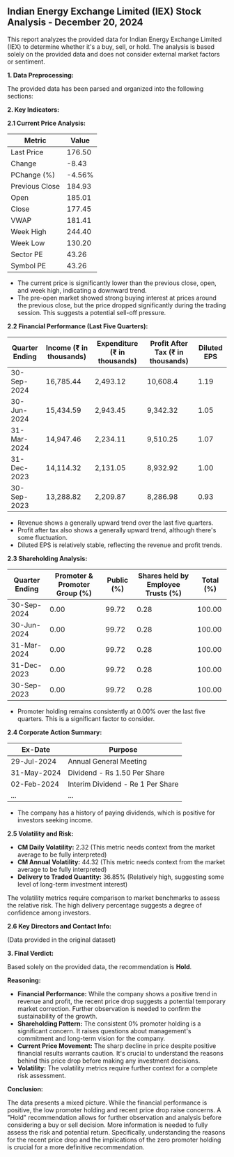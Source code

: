 ## Indian Energy Exchange Limited (IEX) Stock Analysis - December 20, 2024

This report analyzes the provided data for Indian Energy Exchange Limited (IEX) to determine whether it's a buy, sell, or hold.  The analysis is based solely on the provided data and does not consider external market factors or sentiment.

**1. Data Preprocessing:**

The provided data has been parsed and organized into the following sections:

**2. Key Indicators:**

**2.1 Current Price Analysis:**

| Metric             | Value     |
|----------------------|-----------|
| Last Price          | 176.50    |
| Change              | -8.43     |
| PChange (%)         | -4.56%    |
| Previous Close      | 184.93    |
| Open                | 185.01    |
| Close               | 177.45    |
| VWAP                | 181.41    |
| Week High           | 244.40    |
| Week Low            | 130.20    |
| Sector PE           | 43.26     |
| Symbol PE           | 43.26     |


* The current price is significantly lower than the previous close, open, and week high, indicating a downward trend.
* The pre-open market showed strong buying interest at prices around the previous close, but the price dropped significantly during the trading session.  This suggests a potential sell-off pressure.


**2.2 Financial Performance (Last Five Quarters):**

| Quarter Ending     | Income (₹ in thousands) | Expenditure (₹ in thousands) | Profit After Tax (₹ in thousands) | Diluted EPS |
|----------------------|--------------------------|-----------------------------|---------------------------------|-------------|
| 30-Sep-2024         | 16,785.44                | 2,493.12                    | 10,608.4                         | 1.19        |
| 30-Jun-2024         | 15,434.59                | 2,943.45                    | 9,342.32                         | 1.05        |
| 31-Mar-2024         | 14,947.46                | 2,234.11                    | 9,510.25                         | 1.07        |
| 31-Dec-2023         | 14,114.32                | 2,131.05                    | 8,932.92                         | 1.00        |
| 30-Sep-2023         | 13,288.82                | 2,209.87                    | 8,286.98                         | 0.93        |

* Revenue shows a generally upward trend over the last five quarters.
* Profit after tax also shows a generally upward trend, although there's some fluctuation.
* Diluted EPS is relatively stable, reflecting the revenue and profit trends.


**2.3 Shareholding Analysis:**

| Quarter Ending     | Promoter & Promoter Group (%) | Public (%) | Shares held by Employee Trusts (%) | Total (%) |
|----------------------|-----------------------------|------------|---------------------------------|-----------|
| 30-Sep-2024         | 0.00                         | 99.72      | 0.28                             | 100.00    |
| 30-Jun-2024         | 0.00                         | 99.72      | 0.28                             | 100.00    |
| 31-Mar-2024         | 0.00                         | 99.72      | 0.28                             | 100.00    |
| 31-Dec-2023         | 0.00                         | 99.72      | 0.28                             | 100.00    |
| 30-Sep-2023         | 0.00                         | 99.72      | 0.28                             | 100.00    |

* Promoter holding remains consistently at 0.00% over the last five quarters.  This is a significant factor to consider.


**2.4 Corporate Action Summary:**

| Ex-Date     | Purpose                               |
|-------------|---------------------------------------|
| 29-Jul-2024 | Annual General Meeting                 |
| 31-May-2024 | Dividend - Rs 1.50 Per Share           |
| 02-Feb-2024 | Interim Dividend - Re 1 Per Share      |
| ...         | ...                                   |


* The company has a history of paying dividends, which is positive for investors seeking income.


**2.5 Volatility and Risk:**

* **CM Daily Volatility:** 2.32 (This metric needs context from the market average to be fully interpreted)
* **CM Annual Volatility:** 44.32 (This metric needs context from the market average to be fully interpreted)
* **Delivery to Traded Quantity:** 36.85% (Relatively high, suggesting some level of long-term investment interest)

The volatility metrics require comparison to market benchmarks to assess the relative risk.  The high delivery percentage suggests a degree of confidence among investors.


**2.6 Key Directors and Contact Info:**

(Data provided in the original dataset)


**3. Final Verdict:**

Based solely on the provided data, the recommendation is **Hold**.

**Reasoning:**

* **Financial Performance:** While the company shows a positive trend in revenue and profit, the recent price drop suggests a potential temporary market correction.  Further observation is needed to confirm the sustainability of the growth.
* **Shareholding Pattern:** The consistent 0% promoter holding is a significant concern.  It raises questions about management's commitment and long-term vision for the company.
* **Current Price Movement:** The sharp decline in price despite positive financial results warrants caution.  It's crucial to understand the reasons behind this price drop before making any investment decisions.
* **Volatility:** The volatility metrics require further context for a complete risk assessment.

**Conclusion:**

The data presents a mixed picture. While the financial performance is positive, the low promoter holding and recent price drop raise concerns.  A "Hold" recommendation allows for further observation and analysis before considering a buy or sell decision.  More information is needed to fully assess the risk and potential return.  Specifically, understanding the reasons for the recent price drop and the implications of the zero promoter holding is crucial for a more definitive recommendation.
